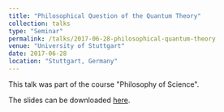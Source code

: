 ```yaml
---
title: "Philosophical Question of the Quantum Theory"
collection: talks
type: "Seminar"
permalink: /talks/2017-06-28-philosophical-quantum-theory
venue: "University of Stuttgart"
date: 2017-06-28
location: "Stuttgart, Germany"
---
```


This talk was part of the course "Philosophy of Science". 

The slides can be downloaded [here](https://daniel-fink-de.github.io/files/2017-06-28-philosophical-quantum-theory.pdf).
